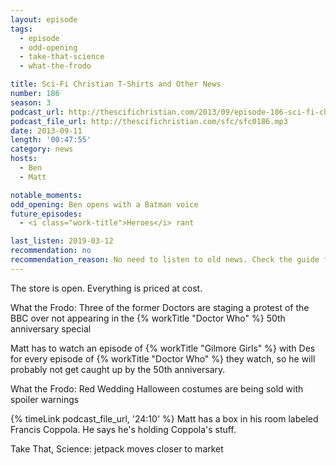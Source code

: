 ```yaml
---
layout: episode
tags:
  - episode
  - odd-opening
  - take-that-science
  - what-the-frodo

title: Sci-Fi Christian T-Shirts and Other News
number: 186
season: 3
podcast_url: http://thescifichristian.com/2013/09/episode-186-sci-fi-christian-t-shirts-and-other-news/
podcast_file_url: http://thescifichristian.com/sfc/sfc0186.mp3
date: 2013-09-11
length: '00:47:55'
category: news
hosts:
  - Ben
  - Matt

notable_moments:
odd_opening: Ben opens with a Batman voice
future_episodes:
  - <i class="work-title">Heroes</i> rant

last_listen: 2019-03-12
recommendation: no
recommendation_reason: No need to listen to old news. Check the guide for what's interesting in hindsight.|Any notable feedback is included in the guide.
---
```

The store is open. Everything is priced at cost. 

What the Frodo: Three of the former Doctors are staging a protest of the BBC over not appearing in the {% workTitle "Doctor Who" %} 50th anniversary special

Matt has to watch an episode of {% workTitle "Gilmore Girls" %} with Des for every episode of {% workTitle "Doctor Who" %} they watch, so he will probably not get caught up by the 50th anniversary. 

What the Frodo: Red Wedding Halloween costumes are being sold with spoiler warnings

{% timeLink podcast_file_url, '24:10' %} Matt has a box in his room labeled Francis Coppola. He says he's holding Coppola's stuff.

Take That, Science: jetpack moves closer to market